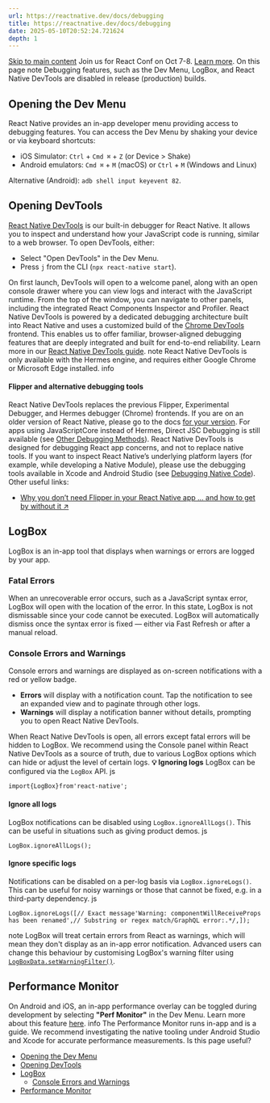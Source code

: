 ```yaml
---
url: https://reactnative.dev/docs/debugging
title: https://reactnative.dev/docs/debugging
date: 2025-05-10T20:52:24.721624
depth: 1
---
```


[Skip to main content](https://reactnative.dev/docs/debugging#__docusaurus_skipToContent_fallback)
Join us for React Conf on Oct 7-8. [Learn more](https://conf.react.dev).
On this page
note
Debugging features, such as the Dev Menu, LogBox, and React Native DevTools are disabled in release (production) builds.
## Opening the Dev Menu[​](https://reactnative.dev/docs/debugging#opening-the-dev-menu "Direct link to Opening the Dev Menu")
React Native provides an in-app developer menu providing access to debugging features. You can access the Dev Menu by shaking your device or via keyboard shortcuts:
  * iOS Simulator: `Ctrl` + `Cmd ⌘` + `Z` (or Device > Shake)
  * Android emulators: `Cmd ⌘` + `M` (macOS) or `Ctrl` + `M` (Windows and Linux)


Alternative (Android): `adb shell input keyevent 82`.
## Opening DevTools[​](https://reactnative.dev/docs/debugging#opening-devtools "Direct link to Opening DevTools")
[React Native DevTools](https://reactnative.dev/docs/react-native-devtools) is our built-in debugger for React Native. It allows you to inspect and understand how your JavaScript code is running, similar to a web browser.
To open DevTools, either:
  * Select "Open DevTools" in the Dev Menu.
  * Press `j` from the CLI (`npx react-native start`).


On first launch, DevTools will open to a welcome panel, along with an open console drawer where you can view logs and interact with the JavaScript runtime. From the top of the window, you can navigate to other panels, including the integrated React Components Inspector and Profiler.
React Native DevTools is powered by a dedicated debugging architecture built into React Native and uses a customized build of the [Chrome DevTools](https://developer.chrome.com/docs/devtools) frontend. This enables us to offer familiar, browser-aligned debugging features that are deeply integrated and built for end-to-end reliability.
Learn more in our [React Native DevTools guide](https://reactnative.dev/docs/react-native-devtools).
note
React Native DevTools is only available with the Hermes engine, and requires either Google Chrome or Microsoft Edge installed.
info
#### Flipper and alternative debugging tools[​](https://reactnative.dev/docs/debugging#flipper-and-alternative-debugging-tools "Direct link to Flipper and alternative debugging tools")
React Native DevTools replaces the previous Flipper, Experimental Debugger, and Hermes debugger (Chrome) frontends. If you are on an older version of React Native, please go to the docs [for your version](https://reactnative.dev/versions).
For apps using JavaScriptCore instead of Hermes, Direct JSC Debugging is still available (see [Other Debugging Methods](https://reactnative.dev/docs/other-debugging-methods)).
React Native DevTools is designed for debugging React app concerns, and not to replace native tools. If you want to inspect React Native’s underlying platform layers (for example, while developing a Native Module), please use the debugging tools available in Xcode and Android Studio (see [Debugging Native Code](https://reactnative.dev/docs/next/debugging-native-code)).
Other useful links:
  * [Why you don’t need Flipper in your React Native app … and how to get by without it ↗](https://shift.infinite.red/why-you-dont-need-flipper-in-your-react-native-app-and-how-to-get-by-without-it-3af461955109)


## LogBox[​](https://reactnative.dev/docs/debugging#logbox "Direct link to LogBox")
LogBox is an in-app tool that displays when warnings or errors are logged by your app.
### Fatal Errors[​](https://reactnative.dev/docs/debugging#fatal-errors "Direct link to Fatal Errors")
When an unrecoverable error occurs, such as a JavaScript syntax error, LogBox will open with the location of the error. In this state, LogBox is not dismissable since your code cannot be executed. LogBox will automatically dismiss once the syntax error is fixed — either via Fast Refresh or after a manual reload.
### Console Errors and Warnings[​](https://reactnative.dev/docs/debugging#console-errors-and-warnings "Direct link to Console Errors and Warnings")
Console errors and warnings are displayed as on-screen notifications with a red or yellow badge.
  * **Errors** will display with a notification count. Tap the notification to see an expanded view and to paginate through other logs.
  * **Warnings** will display a notification banner without details, prompting you to open React Native DevTools.


When React Native DevTools is open, all errors except fatal errors will be hidden to LogBox. We recommend using the Console panel within React Native DevTools as a source of truth, due to various LogBox options which can hide or adjust the level of certain logs.
**💡 Ignoring logs**
LogBox can be configured via the `LogBox` API.
js
```
import{LogBox}from'react-native';
```

#### Ignore all logs[​](https://reactnative.dev/docs/debugging#ignore-all-logs "Direct link to Ignore all logs")
LogBox notifications can be disabled using `LogBox.ignoreAllLogs()`. This can be useful in situations such as giving product demos.
js
```
LogBox.ignoreAllLogs();
```

#### Ignore specific logs[​](https://reactnative.dev/docs/debugging#ignore-specific-logs "Direct link to Ignore specific logs")
Notifications can be disabled on a per-log basis via `LogBox.ignoreLogs()`. This can be useful for noisy warnings or those that cannot be fixed, e.g. in a third-party dependency.
js
```
LogBox.ignoreLogs([// Exact message'Warning: componentWillReceiveProps has been renamed',// Substring or regex match/GraphQL error:.*/,]);
```

note
LogBox will treat certain errors from React as warnings, which will mean they don't display as an in-app error notification. Advanced users can change this behaviour by customising LogBox's warning filter using [`LogBoxData.setWarningFilter()`](https://github.com/facebook/react-native/blob/d334f4d77eea538dff87fdcf2ebc090246cfdbb0/packages/react-native/Libraries/LogBox/Data/LogBoxData.js#L338).
## Performance Monitor[​](https://reactnative.dev/docs/debugging#performance-monitor "Direct link to Performance Monitor")
On Android and iOS, an in-app performance overlay can be toggled during development by selecting **"Perf Monitor"** in the Dev Menu. Learn more about this feature [here](https://reactnative.dev/docs/performance).
info
The Performance Monitor runs in-app and is a guide. We recommend investigating the native tooling under Android Studio and Xcode for accurate performance measurements.
Is this page useful?
  * [Opening the Dev Menu](https://reactnative.dev/docs/debugging#opening-the-dev-menu)
  * [Opening DevTools](https://reactnative.dev/docs/debugging#opening-devtools)
  * [LogBox](https://reactnative.dev/docs/debugging#logbox)
    * [Console Errors and Warnings](https://reactnative.dev/docs/debugging#console-errors-and-warnings)
  * [Performance Monitor](https://reactnative.dev/docs/debugging#performance-monitor)



